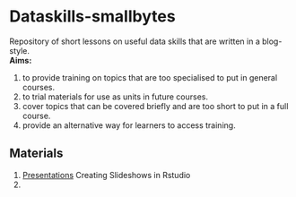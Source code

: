 # Dataskills-smallbytes

Repository of short lessons on useful data skills that are written in a blog-style.   
__Aims:__    
1. to provide training on topics that are too specialised to put in general courses.
2. to trial materials for use as units in future courses.
3. cover topics that can be covered briefly and are too short to put in a full course.
4. provide an alternative way for learners to access training.

## Materials
1. [Presentations](presentations/Create_presentations_in_R.md/) Creating Slideshows in Rstudio
2. 
